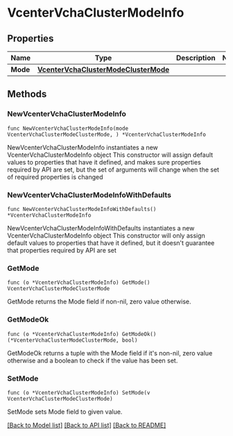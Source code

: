 # VcenterVchaClusterModeInfo

## Properties

Name | Type | Description | Notes
------------ | ------------- | ------------- | -------------
**Mode** | [**VcenterVchaClusterModeClusterMode**](VcenterVchaClusterModeClusterMode.md) |  | 

## Methods

### NewVcenterVchaClusterModeInfo

`func NewVcenterVchaClusterModeInfo(mode VcenterVchaClusterModeClusterMode, ) *VcenterVchaClusterModeInfo`

NewVcenterVchaClusterModeInfo instantiates a new VcenterVchaClusterModeInfo object
This constructor will assign default values to properties that have it defined,
and makes sure properties required by API are set, but the set of arguments
will change when the set of required properties is changed

### NewVcenterVchaClusterModeInfoWithDefaults

`func NewVcenterVchaClusterModeInfoWithDefaults() *VcenterVchaClusterModeInfo`

NewVcenterVchaClusterModeInfoWithDefaults instantiates a new VcenterVchaClusterModeInfo object
This constructor will only assign default values to properties that have it defined,
but it doesn't guarantee that properties required by API are set

### GetMode

`func (o *VcenterVchaClusterModeInfo) GetMode() VcenterVchaClusterModeClusterMode`

GetMode returns the Mode field if non-nil, zero value otherwise.

### GetModeOk

`func (o *VcenterVchaClusterModeInfo) GetModeOk() (*VcenterVchaClusterModeClusterMode, bool)`

GetModeOk returns a tuple with the Mode field if it's non-nil, zero value otherwise
and a boolean to check if the value has been set.

### SetMode

`func (o *VcenterVchaClusterModeInfo) SetMode(v VcenterVchaClusterModeClusterMode)`

SetMode sets Mode field to given value.



[[Back to Model list]](../README.md#documentation-for-models) [[Back to API list]](../README.md#documentation-for-api-endpoints) [[Back to README]](../README.md)


